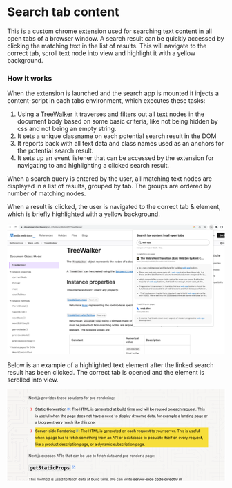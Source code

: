 # Search tab content

This is a custom chrome extension used for searching text content in all open tabs of a browser window.
A search result can be quickly accessed by clicking the matching text in the list of results.
This will navigate to the correct tab, scroll text node into view and highlight it with a yellow background.

### How it works

When the extension is launched and the search app is mounted it injects a content-script in each tabs environment, which executes these tasks:  
1. Using a [TreeWalker](https://developer.mozilla.org/en-US/docs/Web/API/TreeWalker) it traverses and filters out all text nodes in the document body based on some basic criteria, like not being hidden by css and not being an empty string.
2. It sets a unique classname on each potential search result in the DOM
3. It reports back with all text data and class names used as an anchors for the potential search result.
4. It sets up an event listener that can be accessed by the extension for navigating to and highlighting a clicked search result.

When a search query is entered by the user, all matching text nodes are displayed in a list of results, grouped by tab.
The groups are ordered by number of matching nodes.

When a result is clicked, the user is navigated to the correct tab & element, which is briefly highlighted with a yellow background.

![img.png](readme_extension-open.png)

Below is an example of a highlighted text element after the linked search result has been clicked. 
The correct tab is opened and the element is scrolled into view.

![img.png](readme_extention-highlight.png)